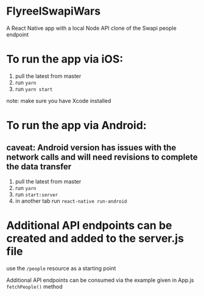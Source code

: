 # FlyreelSwapiWars
A React Native app with a local Node API clone of the Swapi people endpoint

# To run the app via iOS:
1. pull the latest from master
2. run `yarn`
3. run `yarn start`

note: make sure you have Xcode installed

# To run the app via Android:
## caveat: Android version has issues with the network calls and will need revisions to complete the data transfer
1. pull the latest from master
2. run `yarn`
3. run `start:server`
4. in another tab run `react-native run-android`

# Additional API endpoints can be created and added to the server.js file
use the `/people` resource as a starting point

Additional API endpoints can be consumed via the example given in App.js `fetchPeople()` method
